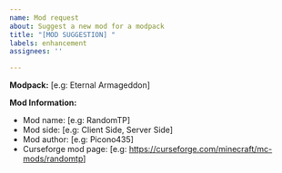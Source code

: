 ```yaml
---
name: Mod request
about: Suggest a new mod for a modpack
title: "[MOD SUGGESTION] "
labels: enhancement
assignees: ''

---
```


**Modpack:** [e.g: Eternal Armageddon]

**Mod Information:**
- Mod name: [e.g: RandomTP]
- Mod side: [e.g: Client Side, Server Side]
- Mod author: [e.g: Picono435]
- Curseforge mod page: [e.g: https://curseforge.com/minecraft/mc-mods/randomtp]
